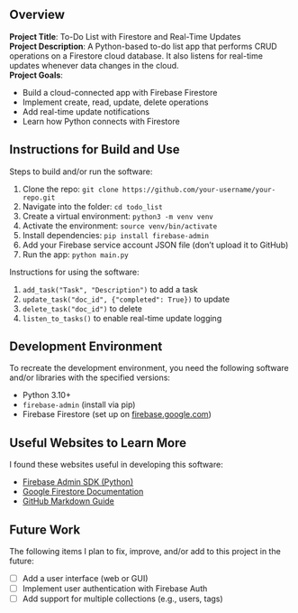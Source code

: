## Overview  
**Project Title**: To-Do List with Firestore and Real-Time Updates  
**Project Description**: A Python-based to-do list app that performs CRUD operations on a Firestore cloud database. It also listens for real-time updates whenever data changes in the cloud.  
**Project Goals**:  
- Build a cloud-connected app with Firebase Firestore  
- Implement create, read, update, delete operations  
- Add real-time update notifications  
- Learn how Python connects with Firestore  

## Instructions for Build and Use  
Steps to build and/or run the software:  
1. Clone the repo: `git clone https://github.com/your-username/your-repo.git`  
2. Navigate into the folder: `cd todo_list`  
3. Create a virtual environment: `python3 -m venv venv`  
4. Activate the environment: `source venv/bin/activate`  
5. Install dependencies: `pip install firebase-admin`  
6. Add your Firebase service account JSON file (don’t upload it to GitHub)  
7. Run the app: `python main.py`  

Instructions for using the software:  
1. `add_task("Task", "Description")` to add a task  
2. `update_task("doc_id", {"completed": True})` to update  
3. `delete_task("doc_id")` to delete  
4. `listen_to_tasks()` to enable real-time update logging  

## Development Environment  
To recreate the development environment, you need the following software and/or libraries with the specified versions:  
* Python 3.10+  
* `firebase-admin` (install via pip)  
* Firebase Firestore (set up on [firebase.google.com](https://firebase.google.com))  

## Useful Websites to Learn More  
I found these websites useful in developing this software:  
* [Firebase Admin SDK (Python)](https://firebase.google.com/docs/admin/setup)  
* [Google Firestore Documentation](https://cloud.google.com/firestore/docs)  
* [GitHub Markdown Guide](https://www.markdownguide.org/basic-syntax/)  

## Future Work  
The following items I plan to fix, improve, and/or add to this project in the future:  
* [ ] Add a user interface (web or GUI)  
* [ ] Implement user authentication with Firebase Auth  
* [ ] Add support for multiple collections (e.g., users, tags)
